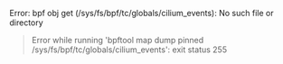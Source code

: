 Error: bpf obj get (/sys/fs/bpf/tc/globals/cilium_events): No such file or directory
> Error while running 'bpftool map dump pinned /sys/fs/bpf/tc/globals/cilium_events':  exit status 255

